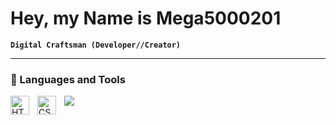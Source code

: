 # Hey, my Name is Mega5000201

**`Digital Craftsman (Developer//Creator)`**

---

### 🧰 Languages and Tools

<img src="https://cdn.jsdelivr.net/gh/devicons/devicon@latest/icons/csharp/csharp-original.svg" />
<img align="left" alt="HTML" width="30px" style="padding-right:10px;" src="https://cdn.jsdelivr.net/gh/devicons/devicon/icons/html5/html5-plain.svg" />
<img align="left" alt="CSS" width="30px" style="padding-right:10px;" src="https://cdn.jsdelivr.net/gh/devicons/devicon/icons/css3/css3-plain.svg" />
          

